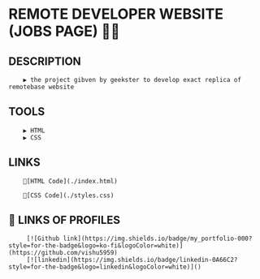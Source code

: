 # REMOTE DEVELOPER WEBSITE (JOBS PAGE) 👩‍💻
## DESCRIPTION 
        ▶ the project gibven by geekster to develop exact replica of remotebase website

## TOOLS
        ▶ HTML
        ▶ CSS

## LINKS
        📌[HTML Code](./index.html)

        📌[CSS Code](./styles.css)


## 🔗 LINKS OF PROFILES
         [![Github link](https://img.shields.io/badge/my_portfolio-000?style=for-the-badge&logo=ko-fi&logoColor=white)](https://github.com/vishu5959) 
         [![linkedin](https://img.shields.io/badge/linkedin-0A66C2?style=for-the-badge&logo=linkedin&logoColor=white)]()